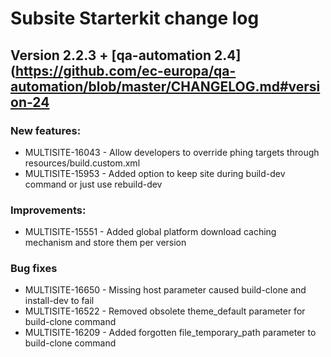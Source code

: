 # Subsite Starterkit change log

## Version 2.2.3 + [qa-automation 2.4](https://github.com/ec-europa/qa-automation/blob/master/CHANGELOG.md#version-24

### New features:
  * MULTISITE-16043 - Allow developers to override phing targets through resources/build.custom.xml
  * MULTISITE-15953 - Added option to keep site during build-dev command or just use rebuild-dev

### Improvements:
  * MULTISITE-15551 - Added global platform download caching mechanism and store them per version

### Bug fixes
  * MULTISITE-16650 - Missing host parameter caused build-clone and install-dev to fail
  * MULTISITE-16522 - Removed obsolete theme_default parameter for build-clone command
  * MULTISITE-16209 - Added forgotten file_temporary_path parameter to build-clone command
